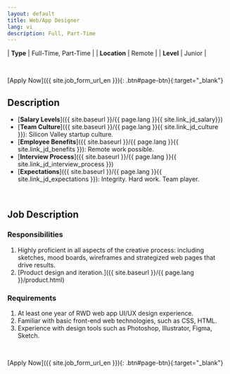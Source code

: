 ```yaml
---
layout: default
title: Web/App Designer
lang: vi
description: Full, Part-Time
---
```




| **Type** | Full-Time, Part-Time |
| **Location** | Remote |
| **Level** | Junior |

<br>

[Apply Now]({{ site.job_form_url_en }}){: .btn#page-btn}{:target="_blank"}

## Description
- [**Salary Levels**]({{ site.baseurl }}/{{ page.lang }}{{ site.link_jd_salary}})
- [**Team Culture**]({{ site.baseurl }}/{{ page.lang }}{{ site.link_jd_culture }}): Silicon Valley startup culture.
- [**Employee Benefits**]({{ site.baseurl }}/{{ page.lang }}{{ site.link_jd_benefits }}): Remote work possible.
- [**Interview Process**]({{ site.baseurl }}/{{ page.lang }}{{ site.link_jd_interview_process }})
- [**Expectations**]({{ site.baseurl }}/{{ page.lang }}{{ site.link_jd_expectations }}): Integrity. Hard work. Team player.

<br>

## Job Description

### Responsibilities
1. Highly proficient in all aspects of the creative process: including sketches, mood boards, wireframes and strategized web pages that drive results.
1. [Product design and iteration.]({{ site.baseurl }}/{{ page.lang }}/product.html)


### Requirements
1. At least one year of RWD web app UI/UX design experience.
1. Familiar with basic front-end web technologies, such as CSS, HTML.
1. Experience with design tools such as Photoshop, Illustrator, Figma, Sketch.

<br>

[Apply Now]({{ site.job_form_url_en }}){: .btn#page-btn}{:target="_blank"}

<br>
